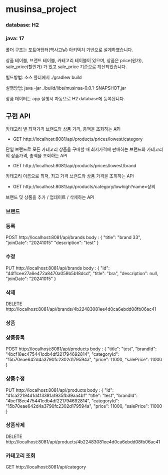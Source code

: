 # musinsa_project
 
### database: H2
### java: 17
폴더 구조는 포트어댑터(핵사고날) 아키텍처 기반으로 설계하였습니다.

상품 테이블, 브랜드 테이블, 카테고리 테이블이 있으며, 상품은 price(원가), sale_price(할인가) 가 있고 sale_price 기준으로 계산되었습니다.

빌드방법: 소스 폴더에서 ./gradlew build 

실행방법: java -jar ./build/libs/musinsa-0.0.1-SNAPSHOT.jar  

상품 데이터는 app 실행시 자동으로 H2 database에 등록됩니다.


## 구현 API
카테고리 별 최저가격 브랜드와 상품 가격, 총액을 조회하는 API
- GET http://localhost:8081/api/products/prices/lowest/category

단일 브랜드로 모든 카테고리 상품을 구매할 때 최저가격에 판매하는 브랜드와 카테고리의 상품가격, 총액을 조회하는 API
- GET http://localhost:8081/api/products/prices/lowest/brand

카테고리 이름으로 최저, 최고 가격 브랜드와 상품 가격을 조회하는 API
- GET http://localhost:8081/api/products/category/lowhigh?name=상의

브랜드 및 상품을 추가 / 업데이트 / 삭제하는 API
### 브랜드
### 등록
POST http://localhost:8081/api/brands
body : {
"title": "brand 33",
"joinDate": "20241015"
"description": "test"
}

### 수정
PUT http://localhost:8081/api/brands
body : {
"id": "44f1cee27a6e472a8470a059b5b18dcd",
"title": "bra",
"description": null,
"joinDate": "20241015"
}

### 삭제
DELETE http://localhost:8081/api/brands/4b22483081ee4d0ca6ebdd08fb06ac41

### 상품
### 상품등록
POST http://localhost:8081/api/products
body : {
"title": "test",
"brandId": "4bcf18ec475441cdb4df221794692814",
"categoryId": "15b70eae642d4a3790fc2302d179594a",
"price": 11000,
"salePrice": 11000
}

### 상품수정
PUT http://localhost:8081/api/products
body : {
"id": "41ca22194d1d413381a1935fb39aa4bf"
"title": "test",
"brandId": "4bcf18ec475441cdb4df221794692814",
"categoryId": "15b70eae642d4a3790fc2302d179594a",
"price": 11000,
"salePrice": 11000
}

### 상품삭제
DELETE http://localhost:8081/api/products/4b22483081ee4d0ca6ebdd08fb06ac41

### 카테고리 조회
GET http://localhost:8081/api/category